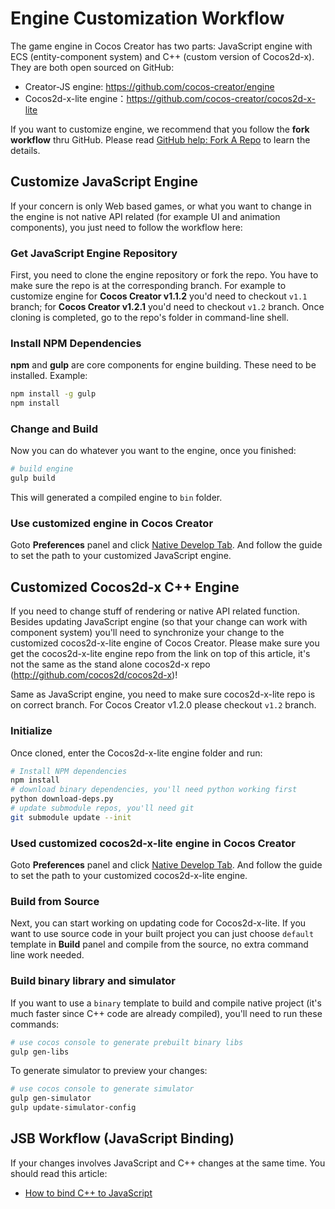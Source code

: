 # Engine Customization Workflow

The game engine in Cocos Creator has two parts: JavaScript engine with ECS (entity-component system) and C++ (custom version of Cocos2d-x). They are both open sourced on GitHub:

- Creator-JS engine: https://github.com/cocos-creator/engine
- Cocos2d-x-lite engine：https://github.com/cocos-creator/cocos2d-x-lite

If you want to customize engine, we recommend that you follow the __fork workflow__ thru GitHub. 
Please read [GitHub help: Fork A Repo](https://help.github.com/articles/fork-a-repo) to learn the details.

## Customize JavaScript Engine

If your concern is only Web based games, or what you want to change in the engine is not native API 
related (for example UI and animation components), you just need to follow the workflow here:

### Get JavaScript Engine Repository
First, you need to clone the engine repository or fork the repo. You have to make sure the repo is 
at the corresponding branch. For example to customize engine for __Cocos Creator v1.1.2__ you'd need 
to checkout `v1.1` branch; for __Cocos Creator v1.2.1__ you'd need to checkout `v1.2` branch. 
Once cloning is completed, go to the repo's folder in command-line shell.

### Install NPM Dependencies
__npm__ and __gulp__ are core components for engine building. These need to be installed. Example:

```bash
npm install -g gulp
npm install
```

### Change and Build
Now you can do whatever you want to the engine, once you finished:

```bash
# build engine
gulp build
```

This will generated a compiled engine to `bin` folder.

### Use customized engine in Cocos Creator

Goto **Preferences** panel and click [Native Develop Tab](../getting-started/basics/editor-panels/preferences.md#--8). And follow the guide to set the path to your customized JavaScript engine.


## Customized Cocos2d-x C++ Engine

If you need to change stuff of rendering or native API related function. Besides updating JavaScript engine (so that your change can work with component system) you'll need to synchronize your change to the customized cocos2d-x-lite engine of Cocos Creator. Please make sure you get the cocos2d-x-lite engine repo from the link on top of this article, it's not the same as the stand alone cocos2d-x repo (http://github.com/cocos2d/cocos2d-x)!

Same as JavaScript engine, you need to make sure cocos2d-x-lite repo is on correct branch. For Cocos Creator v1.2.0 please checkout `v1.2` branch.

### Initialize

Once cloned, enter the Cocos2d-x-lite engine folder and run:

```bash
# Install NPM dependencies
npm install
# download binary dependencies, you'll need python working first
python download-deps.py
# update submodule repos, you'll need git
git submodule update --init
```


### Used customized cocos2d-x-lite engine in Cocos Creator

Goto **Preferences** panel and click [Native Develop Tab](../getting-started/basics/editor-panels/preferences.md#--8). And follow the guide to set the path to your customized cocos2d-x-lite engine.

### Build from Source

Next, you can start working on updating code for Cocos2d-x-lite. If you want to use source code in your 
built project you can just choose `default` template in **Build** panel and compile from the source, no 
extra command line work needed.

### Build binary library and simulator

If you want to use a `binary` template to build and compile native project (it's much faster since C++ 
code are already compiled), you'll need to run these commands:

```bash
# use cocos console to generate prebuilt binary libs
gulp gen-libs
```

To generate simulator to preview your changes:

```bash
# use cocos console to generate simulator
gulp gen-simulator
gulp update-simulator-config
```

## JSB Workflow (JavaScript Binding)

If your changes involves JavaScript and C++ changes at the same time. You should read this article:

- [How to bind C++ to JavaScript](http://www.cocos2d-x.org/wiki/How_to_bind_C++_to_Javascript)